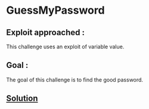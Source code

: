 # GuessMyPassword

## Exploit approached :

This challenge uses an exploit of variable value.

## Goal :

The goal of this challenge is to find the good password.

## [Solution](../../attacks/easyChalls/GuessMyPasswordSolution.md)